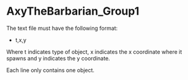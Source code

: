 # AxyTheBarbarian_Group1

The text file must have the following format:

* t,x,y

Where t indicates type of object, x indicates the x coordinate where it spawns and y indicates the y coordinate.

Each line only contains one object.
